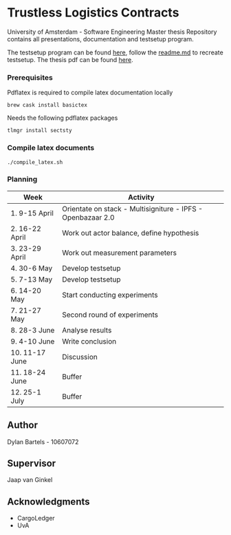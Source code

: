 # Trustless Logistics Contracts

University of Amsterdam - Software Engineering Master thesis
Repository contains all presentations, documentation and testsetup program.

The testsetup program can be found [here](/src), follow the [readme.md](/src/README.md) to recreate testsetup.
The thesis pdf can be found [here](/thesis/main.pdf).

### Prerequisites

Pdflatex is required to compile latex documentation locally

```
brew cask install basictex
```

Needs the following pdflatex packages

```
tlmgr install sectsty
```

### Compile latex documents

```
./compile_latex.sh
```

### Planning

| Week           | Activity                                                    |
|----------------|-------------------------------------------------------------|
| 1. 9-15 April  | Orientate on stack - Multisigniture - IPFS - Openbazaar 2.0 |
| 2. 16-22 April | Work out actor balance, define hypothesis                   |
| 3. 23-29 April | Work out measurement parameters                             |
| 4. 30-6 May    | Develop testsetup                                           |
| 5. 7-13 May    | Develop testsetup                                           |
| 6. 14-20 May   | Start conducting experiments                                |
| 7. 21-27 May   | Second round of experiments                                 |
| 8. 28-3 June   | Analyse results                                             |
| 9. 4-10 June   | Write conclusion                                            |
| 10. 11-17 June | Discussion                                                  |
| 11. 18-24 June | Buffer                                                      |
| 12. 25-1 July  | Buffer                                                      |

## Author

Dylan Bartels - 10607072

## Supervisor

Jaap van Ginkel

## Acknowledgments

* CargoLedger
* UvA
